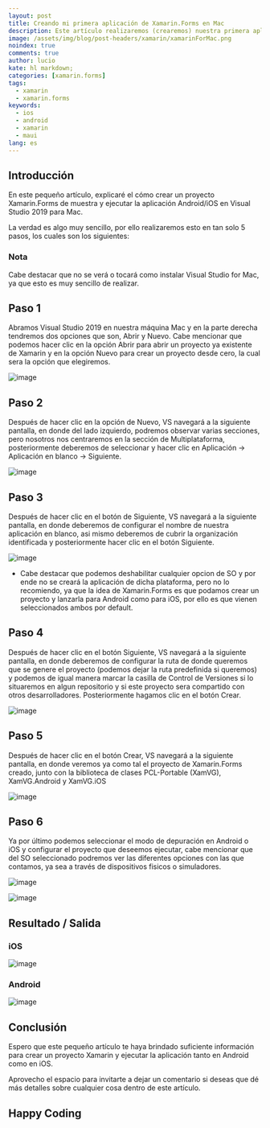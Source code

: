 ```yaml
---
layout: post
title: Creando mi primera aplicación de Xamarin.Forms en Mac
description: Este artículo realizaremos (crearemos) nuestra primera aplicación de Xamarin.Forms utilizando MacOS
image: /assets/img/blog/post-headers/xamarin/xamarinForMac.png
noindex: true
comments: true
author: lucio
kate: hl markdown;
categories: [xamarin.forms]
tags:
  - xamarin
  - xamarin.forms
keywords:
  - ios
  - android
  - xamarin
  - maui
lang: es
---
```


## Introducción
En este pequeño artículo, explicaré el cómo crear un proyecto Xamarin.Forms de muestra y ejecutar la aplicación Android/iOS en Visual Studio 2019 para Mac.

La verdad es algo muy sencillo, por ello realizaremos esto en tan solo 5 pasos, los cuales son los siguientes:

### Nota 
Cabe destacar que no se verá o tocará como instalar Visual Studio for Mac, ya que esto es muy sencillo de realizar.

## Paso 1

Abramos Visual Studio 2019 en nuestra máquina Mac y en la parte derecha tendremos dos opciones que son, Abrir y Nuevo. Cabe mencionar que podemos hacer clic en la opción Abrir para abrir un proyecto ya existente de Xamarin y en la opción Nuevo para crear un proyecto desde cero, la cual sera la opción que elegiremos.

![image](/assets/img/blog/tutorials/creandoAppXamarinFormsMac/paso1.png)


## Paso 2

Después de hacer clic en la opción de Nuevo, VS navegará a la siguiente pantalla, en donde del lado izquierdo, podremos observar varias secciones, pero nosotros nos centraremos en la sección de Multiplataforma, posteriormente deberemos de seleccionar y hacer clic en Aplicación -> Aplicación en blanco -> Siguiente.

![image](/assets/img/blog/tutorials/creandoAppXamarinFormsMac/paso2.png)


## Paso 3

Después de hacer clic en el botón de Siguiente, VS navegará a la siguiente pantalla, en donde deberemos de configurar el nombre de nuestra aplicación en blanco, asi mismo deberemos de cubrir la organización identificada y posteriormente hacer clic en el botón Siguiente.

![image](/assets/img/blog/tutorials/creandoAppXamarinFormsMac/paso3.png)

- Cabe destacar que podemos deshabilitar cualquier opcion de SO y por ende no se creará la aplicación de dicha plataforma, pero no lo recomiendo, ya que la idea de Xamarin.Forms es que podamos crear un proyecto y lanzarla para Android como para iOS, por ello es que vienen seleccionados ambos por default.

## Paso 4
Después de hacer clic en el botón Siguiente, VS navegará a la siguiente pantalla, en donde deberemos de configurar la ruta de donde queremos que se genere el proyecto (podemos dejar la ruta predefinida si queremos) y podemos de igual manera marcar la casilla  de Control de Versiones si lo situaremos en algun repositorio y si este proyecto sera compartido con otros desarrolladores. Posteriormente hagamos clic en el botón Crear.

![image](/assets/img/blog/tutorials/creandoAppXamarinFormsMac/paso4.png)

## Paso 5

Después de hacer clic en el botón Crear, VS navegará a la siguiente pantalla, en donde veremos ya como tal el proyecto de Xamarin.Forms creado, junto con la biblioteca de clases PCL-Portable (XamVG), XamVG.Android y XamVG.iOS

![image](/assets/img/blog/tutorials/creandoAppXamarinFormsMac/paso5.png)

## Paso 6

Ya por último podemos seleccionar el modo de depuración en Android o iOS y configurar el proyecto que deseemos ejecutar, cabe mencionar que del SO seleccionado podremos ver las diferentes opciones con las que contamos, ya sea a través de dispositivos fisicos o simuladores.

![image](/assets/img/blog/tutorials/creandoAppXamarinFormsMac/paso6Android.png)


![image](/assets/img/blog/tutorials/creandoAppXamarinFormsMac/paso6iOS.png)

## Resultado / Salida

### iOS

![image](/assets/img/blog/tutorials/creandoAppXamarinFormsMac/resultadoiOS.png)

### Android


![image](/assets/img/blog/tutorials/creandoAppXamarinFormsMac/resultadoAndroid.png)

## Conclusión

Espero que este pequeño artículo te haya brindado suficiente información para crear un proyecto Xamarin y ejecutar la aplicación tanto en Android como en iOS. 

Aprovecho el espacio para invitarte a dejar un comentario si deseas que dé más detalles sobre cualquier cosa dentro de este artículo.

## Happy Coding